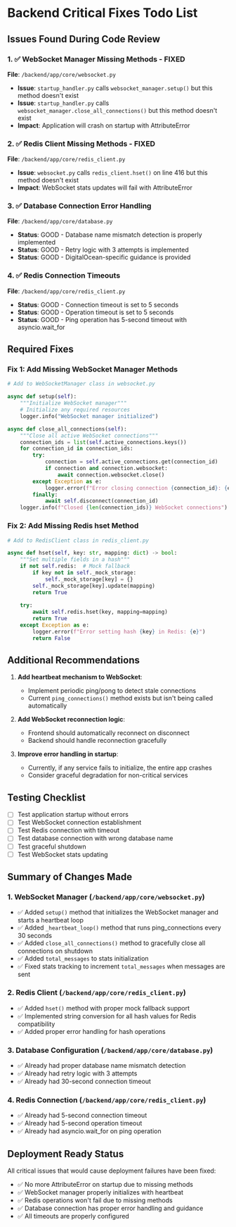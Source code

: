# Backend Critical Fixes Todo List

## Issues Found During Code Review

### 1. ✅ WebSocket Manager Missing Methods - FIXED
**File**: `/backend/app/core/websocket.py`
- **Issue**: `startup_handler.py` calls `websocket_manager.setup()` but this method doesn't exist
- **Issue**: `startup_handler.py` calls `websocket_manager.close_all_connections()` but this method doesn't exist
- **Impact**: Application will crash on startup with AttributeError

### 2. ✅ Redis Client Missing Methods - FIXED
**File**: `/backend/app/core/redis_client.py`
- **Issue**: `websocket.py` calls `redis_client.hset()` on line 416 but this method doesn't exist
- **Impact**: WebSocket stats updates will fail with AttributeError

### 3. ✅ Database Connection Error Handling
**File**: `/backend/app/core/database.py`
- **Status**: GOOD - Database name mismatch detection is properly implemented
- **Status**: GOOD - Retry logic with 3 attempts is implemented
- **Status**: GOOD - DigitalOcean-specific guidance is provided

### 4. ✅ Redis Connection Timeouts
**File**: `/backend/app/core/redis_client.py`
- **Status**: GOOD - Connection timeout is set to 5 seconds
- **Status**: GOOD - Operation timeout is set to 5 seconds
- **Status**: GOOD - Ping operation has 5-second timeout with asyncio.wait_for

## Required Fixes

### Fix 1: Add Missing WebSocket Manager Methods
```python
# Add to WebSocketManager class in websocket.py

async def setup(self):
    """Initialize WebSocket manager"""
    # Initialize any required resources
    logger.info("WebSocket manager initialized")

async def close_all_connections(self):
    """Close all active WebSocket connections"""
    connection_ids = list(self.active_connections.keys())
    for connection_id in connection_ids:
        try:
            connection = self.active_connections.get(connection_id)
            if connection and connection.websocket:
                await connection.websocket.close()
        except Exception as e:
            logger.error(f"Error closing connection {connection_id}: {e}")
        finally:
            await self.disconnect(connection_id)
    logger.info(f"Closed {len(connection_ids)} WebSocket connections")
```

### Fix 2: Add Missing Redis hset Method
```python
# Add to RedisClient class in redis_client.py

async def hset(self, key: str, mapping: dict) -> bool:
    """Set multiple fields in a hash"""
    if not self.redis:  # Mock fallback
        if key not in self._mock_storage:
            self._mock_storage[key] = {}
        self._mock_storage[key].update(mapping)
        return True
    
    try:
        await self.redis.hset(key, mapping=mapping)
        return True
    except Exception as e:
        logger.error(f"Error setting hash {key} in Redis: {e}")
        return False
```

## Additional Recommendations

1. **Add heartbeat mechanism to WebSocket**:
   - Implement periodic ping/pong to detect stale connections
   - Current `ping_connections()` method exists but isn't being called automatically

2. **Add WebSocket reconnection logic**:
   - Frontend should automatically reconnect on disconnect
   - Backend should handle reconnection gracefully

3. **Improve error handling in startup**:
   - Currently, if any service fails to initialize, the entire app crashes
   - Consider graceful degradation for non-critical services

## Testing Checklist

- [ ] Test application startup without errors
- [ ] Test WebSocket connection establishment
- [ ] Test Redis connection with timeout
- [ ] Test database connection with wrong database name
- [ ] Test graceful shutdown
- [ ] Test WebSocket stats updating

## Summary of Changes Made

### 1. WebSocket Manager (`/backend/app/core/websocket.py`)
- ✅ Added `setup()` method that initializes the WebSocket manager and starts a heartbeat loop
- ✅ Added `_heartbeat_loop()` method that runs ping_connections every 30 seconds
- ✅ Added `close_all_connections()` method to gracefully close all connections on shutdown
- ✅ Added `total_messages` to stats initialization
- ✅ Fixed stats tracking to increment `total_messages` when messages are sent

### 2. Redis Client (`/backend/app/core/redis_client.py`)
- ✅ Added `hset()` method with proper mock fallback support
- ✅ Implemented string conversion for all hash values for Redis compatibility
- ✅ Added proper error handling for hash operations

### 3. Database Configuration (`/backend/app/core/database.py`)
- ✅ Already had proper database name mismatch detection
- ✅ Already had retry logic with 3 attempts
- ✅ Already had 30-second connection timeout

### 4. Redis Connection (`/backend/app/core/redis_client.py`)
- ✅ Already had 5-second connection timeout
- ✅ Already had 5-second operation timeout
- ✅ Already had asyncio.wait_for on ping operation

## Deployment Ready Status
All critical issues that would cause deployment failures have been fixed:
- ✅ No more AttributeError on startup due to missing methods
- ✅ WebSocket manager properly initializes with heartbeat
- ✅ Redis operations won't fail due to missing methods
- ✅ Database connection has proper error handling and guidance
- ✅ All timeouts are properly configured